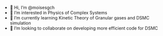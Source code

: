 - 👋 Hi, I’m @moisesgch
- 👀 I’m interested in Physics of Complex Systems
- 🌱 I’m currently learning Kinetic Theory of Granular gases and DSMC simulation
- 💞️ I’m looking to collaborate on developing more efficient code for DSMC

<!---
moisesgch/moisesgch is a ✨ special ✨ repository because its `README.md` (this file) appears on your GitHub profile.
You can click the Preview link to take a look at your changes.
--->
